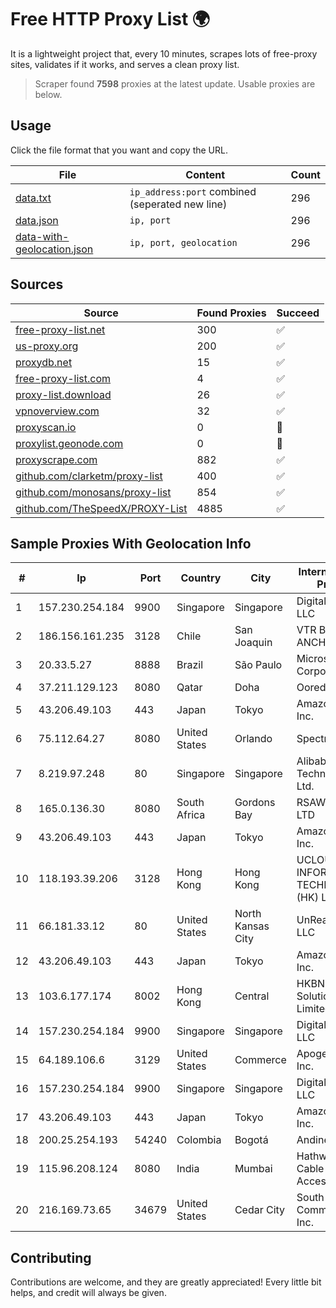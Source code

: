 
# Free HTTP Proxy List 🌍

It is a lightweight project that, every 10 minutes, scrapes lots of free-proxy sites, validates if it works, and serves a clean proxy list.


> Scraper found **7598** proxies at the latest update. Usable proxies are below.

## Usage

Click the file format that you want and copy the URL.


|File|Content|Count|
|----|-------|-----|
|[data.txt](https://raw.githubusercontent.com/themiralay/Proxy-List-World/master/data.txt)|`ip_address:port` combined (seperated new line)|296|
|[data.json](https://raw.githubusercontent.com/themiralay/Proxy-List-World/master/data.json)|`ip, port`|296|
|[data-with-geolocation.json](https://raw.githubusercontent.com/themiralay/Proxy-List-World/master/data-with-geolocation.json)|`ip, port, geolocation`|296|

## Sources

|Source|Found Proxies|Succeed|
|------|-------------|-------|
|[free-proxy-list.net](https://free-proxy-list.net)|300|✅|
|[us-proxy.org](https://www.us-proxy.org)|200|✅|
|[proxydb.net](http://proxydb.net)|15|✅|
|[free-proxy-list.com](https://free-proxy-list.com/?page=&port=&type%5B%5D=http&type%5B%5D=https&up_time=0&search=Search)|4|✅|
|[proxy-list.download](https://www.proxy-list.download/HTTP)|26|✅|
|[vpnoverview.com](https://vpnoverview.com/privacy/anonymous-browsing/free-proxy-servers)|32|✅|
|[proxyscan.io](https://www.proxyscan.io)|0|🚫|
|[proxylist.geonode.com](https://proxylist.geonode.com/api/proxy-list?limit=300&page=1&sort_by=lastChecked&sort_type=desc&protocols=http,https)|0|🚫|
|[proxyscrape.com](https://api.proxyscrape.com/v2/?request=displayproxies&protocol=http&timeout=10000&country=all&ssl=all&anonymity=all)|882|✅|
|[github.com/clarketm/proxy-list](https://raw.githubusercontent.com/clarketm/proxy-list/master/proxy-list-raw.txt)|400|✅|
|[github.com/monosans/proxy-list](https://raw.githubusercontent.com/monosans/proxy-list/main/proxies/http.txt)|854|✅|
|[github.com/TheSpeedX/PROXY-List](https://raw.githubusercontent.com/TheSpeedX/PROXY-List/master/http.txt)|4885|✅|


## Sample Proxies With Geolocation Info

|#|Ip|Port|Country|City|Internet Service Provider|
|-|--|----|-------|----|-------------------------|
|1|157.230.254.184|9900|Singapore|Singapore|DigitalOcean, LLC|
|2|186.156.161.235|3128|Chile|San Joaquin|VTR BANDA ANCHA S.A.|
|3|20.33.5.27|8888|Brazil|São Paulo|Microsoft Corporation|
|4|37.211.129.123|8080|Qatar|Doha|Ooredoo Q.S.C|
|5|43.206.49.103|443|Japan|Tokyo|Amazon.com, Inc.|
|6|75.112.64.27|8080|United States|Orlando|Spectrum|
|7|8.219.97.248|80|Singapore|Singapore|Alibaba (US) Technology Co., Ltd.|
|8|165.0.136.30|8080|South Africa|Gordons Bay|RSAWEB (PTY) LTD|
|9|43.206.49.103|443|Japan|Tokyo|Amazon.com, Inc.|
|10|118.193.39.206|3128|Hong Kong|Hong Kong|UCLOUD INFORMATION TECHNOLOGY (HK) LIMITED|
|11|66.181.33.12|80|United States|North Kansas City|UnReal Servers, LLC|
|12|43.206.49.103|443|Japan|Tokyo|Amazon.com, Inc.|
|13|103.6.177.174|8002|Hong Kong|Central|HKBN Enterprise Solutions HK Limited|
|14|157.230.254.184|9900|Singapore|Singapore|DigitalOcean, LLC|
|15|64.189.106.6|3129|United States|Commerce|Apogee Telecom Inc.|
|16|157.230.254.184|9900|Singapore|Singapore|DigitalOcean, LLC|
|17|43.206.49.103|443|Japan|Tokyo|Amazon.com, Inc.|
|18|200.25.254.193|54240|Colombia|Bogotá|Andinet ON Line|
|19|115.96.208.124|8080|India|Mumbai|Hathway IP over Cable Internet Access|
|20|216.169.73.65|34679|United States|Cedar City|South Central Communications, Inc.|



## Contributing

Contributions are welcome, and they are greatly appreciated! Every
little bit helps, and credit will always be given.

